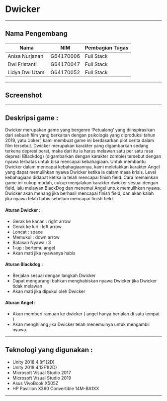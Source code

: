 # Dwicker
---
## Nama Pengembang 
| Nama            | NIM         | Pembagian Tugas |
| --------------- | ----------- | --------------- |
| Anisa Nurjanah  | G64170006   | Full Stack      |
| Dwi Fristanti   | G64170047   | Full Stack      |
| Lidya Dwi Utami | G64170052   | Full Stack      |
---
## Screenshot
---
## Deskripsi game :
Dwicker merupakan game yang bergenre ‘Petualang’ yang diinspirasikan dari sebuah film yang berkaitan dengan psikologis yang diproduksi tahun 2019, yatu ‘Joker’, kami membuat game ini berdasarkan plot cerita dalam film tersebut. Dwicker merupakan karakter yang digambarkan sedang terkena depresi berat, maka dari itu ia harus melawan satu per satu rasa depresi (Blackdog) (digambarkan dengan karakter zombie) tersebut dengan nyawa terbatas  untuk bisa mencapai kebahagiaan. Untuk membantu Dwicker dalam mencapai kebahagiaannya, kami meletakkan karakter Angel yang dapat memulihkan nyawa Dwicker ketika ia dalam masa krisis.  Level kebahagiaan didapat ketika ia telah mencapai finish field. Cara memainkan game ini cukup mudah, cukup menjalakan karakter dwicker sesuai dengan field, lalu melawan BlackDog dan menemui Angel untuk memulihkan nyawa. Dwicker akan menang jika berhasil mencapai finish field, dan akan kalah jika nyawa telah habis sebelum mencapai finish field.

#### Aturan Dwicker :
- Gerak ke kanan : right arrow
- Gerak ke kiri : left arrow
- Loncat : space
- Memukul : down arrow
- Batasan Nyawa : 3
- 1-up : bertemu angel
- Akan mati jika nyawanya habis

#### Aturan Blackdog : 
- Berjalan sesuai dengan langkah Dwicker
- Dapat mengurangi bahkan menghabiskan nyawa Dwicker jika Dwicker tidak melawan
- Akan mati jika dipukul oleh Dwicker

#### Aturan Angel : 
- Akan memberi ramuan ke dwicker ( angel hanya berjalan di satu tempat )
- Akan menghilang jika Dwicker telah menemuinya untuk mengambil nyawa.
---
## Teknologi yang digunakan : 
- Unity 2018.4.8f1(2D)
- Unity 2018.4.12F1(2D)
- Microsoft Visual Studio 2017
- Microsoft Visual Studio 2019
- Asus VivoBook X505Z
- HP Pavillion X360 Convertible 14M-BA1XX
---
